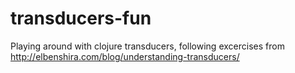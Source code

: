 # transducers-fun

Playing around with clojure transducers, following excercises from http://elbenshira.com/blog/understanding-transducers/

